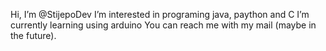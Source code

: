 Hi, I’m @StijepoDev
I’m interested in programing java, paython and C
I’m currently learning using arduino
You can reach me with my mail (maybe in the future).

<!---
StijepoDev/StijepoDev is a ✨ special ✨ repository because its `README.md` (this file) appears on your GitHub profile.
You can click the Preview link to take a look at your changes.
--->
